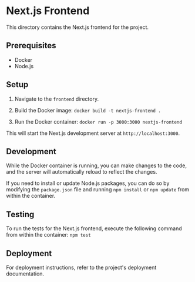 # Next.js Frontend

This directory contains the Next.js frontend for the project.

## Prerequisites

- Docker
- Node.js

## Setup

1. Navigate to the `frontend` directory.

2. Build the Docker image:
`docker build -t nextjs-frontend .`

3. Run the Docker container:
`docker run -p 3000:3000 nextjs-frontend`

This will start the Next.js development server at `http://localhost:3000`.

## Development

While the Docker container is running, you can make changes to the code, and the server will automatically reload to reflect the changes.

If you need to install or update Node.js packages, you can do so by modifying the `package.json` file and running `npm install` or `npm update` from within the container.

## Testing

To run the tests for the Next.js frontend, execute the following command from within the container:
`npm test`

## Deployment

For deployment instructions, refer to the project's deployment documentation.
